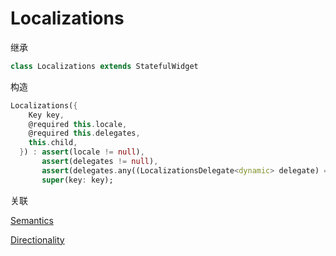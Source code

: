 # Localizations

继承
``` dart
class Localizations extends StatefulWidget
```
构造
```dart
Localizations({
    Key key,
    @required this.locale,
    @required this.delegates,
    this.child,
  }) : assert(locale != null),
       assert(delegates != null),
       assert(delegates.any((LocalizationsDelegate<dynamic> delegate) => delegate is LocalizationsDelegate<WidgetsLocalizations>)),
       super(key: key);
```
关联

[Semantics](./Semantics.html)

[Directionality](./Directionality.html)